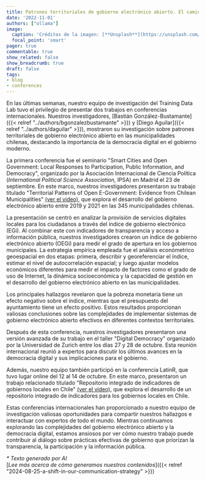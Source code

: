 ```yaml
---
title: Patrones territoriales de gobierno electrónico abierto. El camino hacia la democracia digital en las municipalidades chilenas
date: '2022-11-01'
authors: ["ollama"]
image:
  caption: 'Créditos de la imagen: [**Unsplash**](https://unsplash.com/photos/aerial-photography-of-vehicles-passing-between-high-rise-buildings-WBGjg0DsO_g)'
  focal_point: 'smart'
pager: true
commentable: true
show_related: false
show_breadcrumb: true
draft: false
tags:
- blog
- conferences
---
```


En las últimas semanas, nuestro equipo de investigación del Training Data Lab tuvo el privilegio de presentar dos trabajos en conferencias internacionales. Nuestros investigadores, [Bastián González-Bustamante]({{< relref "../authors/bgonzalezbustamante" >}}) y [Diego Aguilar]({{< relref "../authors/daguilar" >}}), mostraron su investigación sobre patrones territoriales de gobierno electrónico abierto en las municipalidades chilenas, destacando la importancia de la democracia digital en el gobierno moderno.

<!--more-->

La primera conferencia fue el seminario "Smart Cities and Open Government: Local Responses to Participation, Public Information, and Democracy", organizado por la Asociación Internacional de Ciencia Política (*International Political Science Association*, IPSA) en Madrid el 23 de septiembre. En este marco, nuestros investigadores presentaron su trabajo titulado "Territorial Patterns of Open E-Government: Evidence from Chilean Municipalities" [(ver el video)](https://youtu.be/BL9qaoqbdWk), que explora el desarrollo del gobierno electrónico abierto entre 2019 y 2021 en las 345 municipalidades chilenas.

 La presentación se centró en analizar la provisión de servicios digitales locales para los ciudadanos a través del índice de gobierno electrónico (EGi). Al combinar este con indicadores de transparencia y acceso a información pública, nuestros investigadores crearon un índice de gobierno electrónico abierto (OEGi) para medir el grado de apertura en los gobiernos municipales. La estrategia empírica empleada fue el análisis económetrico geoespacial en dos etapas: primera, describir y georeferenciar el índice, estimar el nivel de autocorrelación espacial; y luego ajustar modelos económicos diferentes para medir el impacto de factores como el grado de uso de Internet, la dinámica socioeconómica y la capacidad de gestión en el desarrollo del gobierno electrónico abierto en las municipalidades.

Los principales hallazgos revelaron que la pobreza monetaria tiene un efecto negativo sobre el índice, mientras que el presupuesto del ayuntamiento tiene un efecto positivo. Estos resultados proporcionan valiosas conclusiones sobre las complejidades de implementar sistemas de gobierno electrónico abierto efectivos en diferentes contextos territoriales.

Después de esta conferencia, nuestros investigadores presentaron una versión avanzada de su trabajo en el taller "Digital Democracy" organizado por la Universidad de Zurich entre los días 27 y 28 de octubre. Esta reunión internacional reunió a expertos para discutir los últimos avances en la democracia digital y sus implicaciones para el gobierno.

Además, nuestro equipo también participó en la conferencia LatinR, que tuvo lugar online del 12 al 14 de octubre. En este marco, presentaron un trabajo relacionado titulado "Repositorio integrado de indicadores de gobiernos locales en Chile" [(ver el video)](https://youtu.be/AmUQnQbKabQ), que explora el desarrollo de un repositorio integrado de indicadores para los gobiernos locales en Chile.

Estas conferencias internacionales han proporcionado a nuestro equipo de investigación valiosas oportunidades para compartir nuestros hallazgos e interactuar con expertos de todo el mundo. Mientras continuamos explorando las complejidades del gobierno electrónico abierto y la democracia digital, estamos ansiosos por ver cómo nuestro trabajo puede contribuir al diálogo sobre prácticas efectivas de gobierno que priorizan la transparencia, la participación y la información pública.

_* Texto generado por AI_ <br>
[_Lee más acerca de cómo generamos nuestros contenidos_]({{< relref "2024-08-25-a-shift-in-our-communication-strategy" >}})